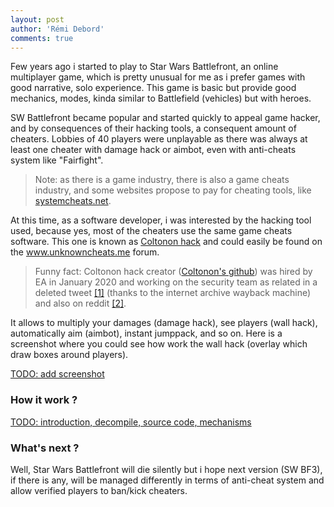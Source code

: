 ```yaml
---
layout: post
author: 'Rémi Debord'
comments: true
---
```


Few years ago i started to play to Star Wars Battlefront, an online multiplayer game, which is pretty unusual for me as i prefer games with good narrative, solo experience.
This game is basic but provide good mechanics, modes, kinda similar to Battlefield (vehicles) but with heroes.

SW Battlefront became popular and started quickly to appeal game hacker, and by consequences of their hacking tools, a consequent amount of cheaters.
Lobbies of 40 players were unplayable as there was always at least one cheater with damage hack or aimbot, even with anti-cheats system like "Fairfight".

> Note: as there is a game industry, there is also a game cheats industry, and some websites propose to pay for cheating tools, like [systemcheats.net](https://www.youtube.com/watch?v=QSHSRROqrf4).

At this time, as a software developer, i was interested by the hacking tool used, because yes, most of the cheaters use the same game cheats software.
This one is known as [Coltonon hack](https://www.unknowncheats.me/forum/star-wars-battlefront/196400-coltonon-hack.html) and could easily be found on the www.unknowncheats.me forum.

> Funny fact: Coltonon hack creator ([Coltonon's github](https://github.com/coltonon)) was hired by EA in January 2020 and working on the security team as related in a deleted tweet [\[1\]](https://web.archive.org/web/20200116205951/https://twitter.com/coltonon2/status/1216418197114707968) (thanks to the internet archive wayback machine) and also on reddit [\[2\]](https://www.reddit.com/r/StarWarsBattlefront/comments/enquf2/coltonon_the_main_developer_of_opengamecamera_and/).

It allows to multiply your damages (damage hack), see players (wall hack), automatically aim (aimbot), instant jumppack, and so on.
Here is a screenshot where you could see how work the wall hack (overlay which draw boxes around players).

[TODO: add screenshot]()

### How it work ?

[TODO: introduction, decompile, source code, mechanisms]()

### What's next ?

Well, Star Wars Battlefront will die silently but i hope next version (SW BF3), if there is any, will be managed differently in terms of anti-cheat system and allow verified players to ban/kick cheaters. 
